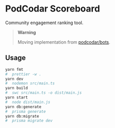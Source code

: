 # PodCodar Scoreboard

Community engagement ranking tool.

> **Warning**
>
> Moving implementation from [podcodar/bots](https://github.dev/podcodar/bots).

## Usage

```sh
yarn fmt
#  prettier -w .
yarn dev
#  nodemon src/main.ts
yarn build
#  swc src/main.ts -o dist/main.js
yarn start
#  node dist/main.js
yarn db:generate
#  prisma generate
yarn db:migrate
#  prisma migrate dev
```
